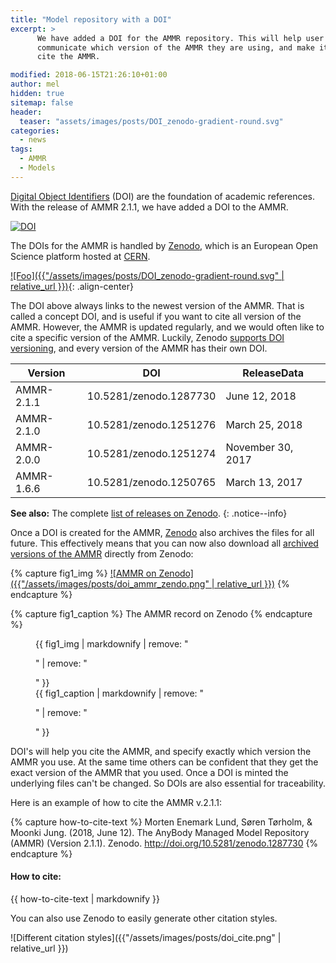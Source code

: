 ```yaml
---
title: "Model repository with a DOI"
excerpt: >
      We have added a DOI for the AMMR repository. This will help user users 
      communicate which version of the AMMR they are using, and make it easy to 
      cite the AMMR. 

modified: 2018-06-15T21:26:10+01:00
author: mel
hidden: true
sitemap: false
header:
  teaser: "assets/images/posts/DOI_zenodo-gradient-round.svg"
categories:
  - news
tags: 
  - AMMR
  - Models
---
```


[Digital Object Identifiers](https://en.wikipedia.org/wiki/Digital_object_identifier) (DOI) are
the foundation of academic references. With the release of AMMR 2.1.1, we have
added a DOI to the AMMR.

[![DOI](https://zenodo.org/badge/DOI/10.5281/zenodo.1250764.svg)](https://doi.org/10.5281/zenodo.1250764)

The DOIs for the AMMR is handled by [Zenodo](http://about.zenodo.org/), which is
an European Open Science platform hosted at [CERN](https://home.cern/). 

[![Foo]({{"/assets/images/posts/DOI_zenodo-gradient-round.svg" | relative_url }})](https://zenodo.org/){: .align-center}

The DOI above always links to the newest version of the AMMR. That is called a concept DOI, and is useful if you want to cite all version of the AMMR. However, the AMMR is updated regularly, and we would often like to cite a specific version of the AMMR. Luckily, Zenodo [supports DOI versioning](http://blog.zenodo.org/2017/05/30/doi-versioning-launched/), and every version of the AMMR has their own DOI.

| Version       |           DOI          |    ReleaseData    |
| ------        | ---------------------- | ----------------- | 
| AMMR-2.1.1    | 10.5281/zenodo.1287730 | June 12, 2018     |
| AMMR-2.1.0    | 10.5281/zenodo.1251276 | March 25, 2018    |
| AMMR-2.0.0    | 10.5281/zenodo.1251274 | November 30, 2017 |
| AMMR-1.6.6    | 10.5281/zenodo.1250765 | March 13, 2017    |

**See also:** The complete [list of releases on Zenodo](https://zenodo.org/search?page=1&size=20&q=conceptrecid:%221250764%22&sort=-publication_date&all_versions=True).
{: .notice--info}

Once a DOI is created for the AMMR, [Zenodo](http://about.zenodo.org/) also
archives the files for all future. This effectively means that you can now also
download all [archived versions of the AMMR](https://zenodo.org/record/1287730)
directly from Zenodo: 

{% capture fig1_img %}
[![AMMR on Zenodo]({{"/assets/images/posts/doi_ammr_zendo.png" | relative_url }})](https://zenodo.org/record/1287730)
{% endcapture %}

{% capture fig1_caption %}
The AMMR record on Zenodo
{% endcapture %}

<figure>
  {{ fig1_img | markdownify | remove: "<p>" | remove: "</p>" }}
  <figcaption>{{ fig1_caption | markdownify | remove: "<p>" | remove: "</p>" }}</figcaption>
</figure>

DOI's will help you cite the AMMR, and specify exactly which version the AMMR you use. At the same time others can be confident that they get the exact version of the AMMR that you
used. Once a DOI is minted the underlying files can't be changed. So DOIs are
also essential for traceability.

Here is an example of how to cite the AMMR v.2.1.1:

{% capture how-to-cite-text %}
Morten Enemark Lund, Søren Tørholm, & Moonki Jung. (2018, June 12). The AnyBody Managed Model Repository (AMMR) (Version 2.1.1). Zenodo. http://doi.org/10.5281/zenodo.1287730
{% endcapture %}

<div class="notice--success">
  <h4>How to cite:</h4>
  {{ how-to-cite-text | markdownify }}
</div>

You can also use Zenodo to easily generate other citation styles. 

![Different citation styles]({{"/assets/images/posts/doi_cite.png" | relative_url }})

